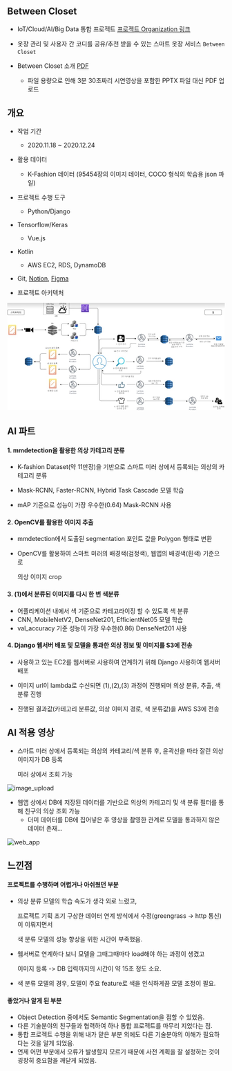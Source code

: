 ## Between Closet

* IoT/Cloud/AI/Big Data 통합 프로젝트 [프로젝트 Organization 링크](https://github.com/js1342)

* 옷장 관리 및 사용자 간 코디를 공유/추천 받을 수 있는 스마트 옷장 서비스 `Between Closet`

* Between Closet 소개 [PDF](./between_closet.pdf)
  * 파일 용량으로 인해 3분 30초짜리 시연영상을 포함한 PPTX 파일 대신 PDF 업로드





## 개요

* 작업 기간

  * 2020.11.18 ~ 2020.12.24






* 활용 데이터

  * K-Fashion 데이터 (95454장의 이미지 데이터, COCO 형식의 학습용 json 파일)






* 프로젝트 수행 도구

  * Python/Django
* Tensorflow/Keras
  * Vue.js
* Kotlin
  * AWS EC2, RDS, DynamoDB
* Git, [Notion](https://www.notion.so/1342-719338f77d1841d098f69f4eb29a9694), [Figma](https://www.figma.com/file/rHAKGiWJHMW2VWupoJphi1/Untitled?node-id=0%3A1)






* 프로젝트 아키텍처

![Architecture](./image/architecture.jpeg)





## AI 파트

#### 1. mmdetection을 활용한 의상 카테고리 분류

* K-fashion Dataset(약 11만장)을 기반으로 스마트 미러 상에서 등록되는 의상의 카테고리 분류

* Mask-RCNN, Faster-RCNN, Hybrid Task Cascade 모델 학습

* mAP 기준으로 성능이 가장 우수한(0.64) Mask-RCNN 사용






#### 2.  OpenCV를 활용한 이미지 추출

* mmdetection에서  도출된 segmentation 포인트 값을 Polygon 형태로 변환

* OpenCV를 활용하여 스마트 미러의 배경색(검정색), 웹앱의 배경색(흰색) 기준으로 

  의상 이미지 crop





#### 3. (1)에서 분류된 이미지를 다시 한 번 색분류

* 어플리케이션 내에서 색 기준으로 카테고라이징 할 수 있도록 색 분류
* CNN, MobileNetV2, DenseNet201, EfficientNet05 모델 학습
* val_accuracy 기준 성능이 가장 우수한(0.86) DenseNet201 사용 





#### 4. Django 웹서버 배포 및 모델을 통과한 의상 정보 및 이미지를 S3에 전송

* 사용하고 있는 EC2를 웹서버로 사용하여 연계하기 위해 Django 사용하여 웹서버 배포

* 이미지 url이 lambda로 수신되면 (1),(2),(3) 과정이 진행되며 의상 분류, 추출, 색분류 진행
* 진행된 결과값(카테고리 분류값, 의상 이미지 경로, 색 분류값)을 AWS S3에 전송





## AI 적용 영상

* 스마트 미러 상에서 등록되는 의상의 카테고리/색 분류 후, 윤곽선을 따라 잘린 의상 이미지가 DB 등록

  미러 상에서 조회 가능

![image_upload](https://user-images.githubusercontent.com/65941859/106423006-f0101f00-64a2-11eb-9807-cc6b6a94b787.gif)





* 웹앱 상에서 DB에 저장된 데이터를 기반으로 의상의 카테고리 및 색 분류 필터를 통해 친구의 의상 조회 가능
  * 더미 데이터를 DB에 집어넣은 후 영상을 촬영한 관계로 모델을 통과하지 않은 데이터 존재...

![web_app](https://user-images.githubusercontent.com/65941859/106424841-3b77fc80-64a6-11eb-947c-00468f81571b.gif)





## 느낀점

#### 프로젝트를 수행하며 어렵거나 아쉬웠던 부분

* 의상 분류 모델의 학습 속도가 생각 외로 느렸고, 

  프로젝트 기획 초기 구상한 데이터 연계 방식에서 수정(greengrass -> http 통신)이 이뤄지면서 

  색 분류 모델의 성능 향상을 위한 시간이 부족했음.

* 웹서버로 연계하다 보니 모델을 그때그때마다 load해야 하는 과정이 생겼고 

  이미지 등록 -> DB 입력까지의  시간이 약 15초 정도 소요.

* 색 분류 모델의 경우, 모델이 주요 feature로 색을 인식하게끔 모델 조정이 필요.





#### 좋았거나 알게 된 부분

* Object Detection 중에서도 Semantic Segmentation을 접할 수 있었음.
* 다른 기술분야의 친구들과 협력하여 하나 통합 프로젝트를 마무리 지었다는 점.
* 통합 프로젝트 수행을 위해 내가 맡은 부분 외에도 다른 기술분야의 이해가 필요하다는 것을 알게 되었음.
* 언제 어떤 부분에서 오류가 발생할지 모르기 때문에 사전 계획을 잘 설정하는 것이 굉장히 중요함을 깨닫게 되었음.